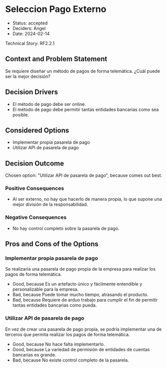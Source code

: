 # Seleccion Pago Externo

* Status: accepted
* Deciders: Ángel
* Date: 2024-02-14

Technical Story: RF2.2.1

## Context and Problem Statement

Se requiere diseñar un método de pagos de forma telemática. ¿Cuál puede ser la mejor decisión?

## Decision Drivers

* El método de pago debe ser online.
* El método de pago debe permitir tantas entidades bancarias como sea posible.

## Considered Options

* Implementar propia pasarela de pago
* Utilizar API de pasarela de pago

## Decision Outcome

Chosen option: "Utilizar API de pasarela de pago", because comes out best.

### Positive Consequences

* Al ser externo, no hay que hacerlo de manera propia, lo que supone una mejor división de la responsabilidad.

### Negative Consequences

* No hay control completo sobre la pasarela de pago.

## Pros and Cons of the Options

### Implementar propia pasarela de pago

Se realizaría una pasarela de pago propia de la empresa para realizar los pagos de forma telemática.

* Good, because Es un artefacto único y fácilmente entendible y personalizable para la empresa.
* Bad, because Puede tomar mucho tiempo, atrasando el producto.
* Bad, because Requiere de arduo trabajo para cumplir el fin de permitir tantas entidades bancarias como pueda.

### Utilizar API de pasarela de pago

En vez de crear una pasarela de pago propia, se podría implementar una de terceros que permita realizar los pagos de forma telemática.

* Good, because No hace falta implementarlo.
* Good, because La variedad de permisión de entidades de cuentas bancarias es grande.
* Bad, because No existe control completo de la pasarela.
